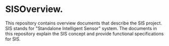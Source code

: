 # SISOverview.

This repository contains overview documents that describe the SIS project.  SIS stands for "Standalone Intelligent Sensor" system. The documents in this repository explain the SIS concept and provide functional specifications for SIS.
